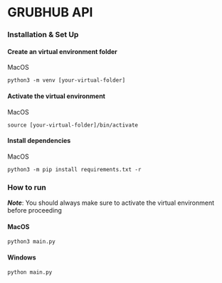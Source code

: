 # GRUBHUB API

### Installation & Set Up

#### Create an virtual environment folder

MacOS
```
python3 -m venv [your-virtual-folder]
```

#### Activate the virtual environment

MacOS
```
source [your-virtual-folder]/bin/activate
```

#### Install dependencies

MacOS
```
python3 -m pip install requirements.txt -r
```

### How to run

***Note***: You should always make sure to activate the virtual environment before proceeding

#### MacOS
```
python3 main.py
```
#### Windows
```
python main.py
```